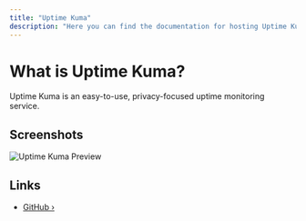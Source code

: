 ```yaml
---
title: "Uptime Kuma"
description: "Here you can find the documentation for hosting Uptime Kuma with Coolify."
---
```


# What is Uptime Kuma?

Uptime Kuma is an easy-to-use, privacy-focused uptime monitoring service.

## Screenshots

![Uptime Kuma Preview](https://user-images.githubusercontent.com/1336778/212262296-e6205815-ad62-488c-83ec-a5b0d0689f7c.jpg)

## Links

- [GitHub ›](https://github.com/louislam/uptime-kuma?tab=readme-ov-file)
